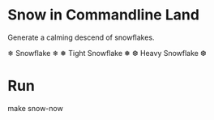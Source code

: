 # Snow in Commandline Land

Generate a calming descend of snowflakes.

❄ Snowflake &#10052;
❅ Tight Snowflake &#10053;
❆ Heavy Snowflake &#10054;

# Run

make snow-now
